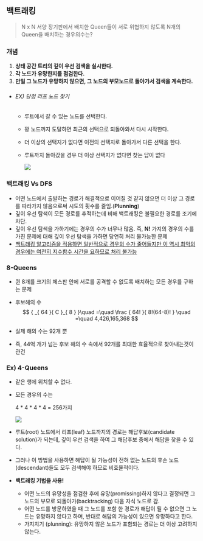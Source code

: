 ## 백트래킹

> N x N 서양 장기판에서 배치한 Queen들이 서로 위협하지 않도록 N개의 Queen을 배치하는 경우의수는?



### 개념

1. **상태 공간 트리의 깊이 우선 검색을 실시한다.**
2. **각 노드가 유망한지를 점검한다.**
3. **만일 그 노드가 유망하지 않으면, 그  노드의 부모노드로 돌아가서 검색을 계속한다.**

- ###### EX) 당첨 리프 노드 찾기

  - 루트에서 갈 수 있는 노드를 선택한다.

  - 꽝 노드까지 도달하면 최근의 선택으로 되돌아와서 다시 시작한다.

  - 더 이상의 선택지가 없다면 이전의 선택지로 돌아가서 다른 선택을 한다.

  - 루트까지 돌아갔을 경우 더 이상 선택지가 없다면 찾는 답이 없다

    ![](C:\Users\student\Desktop\github\TIL\Algorithm\markdown\asset\backtracking\leaf_node.PNG)



### 백트래킹 Vs  DFS

- 어떤 노드에서 출발하는 경로가 해결책으로 이어질 것 같지 않으면 더 이상 그 경로를 따라가지 않음으로써 시도의 횟수를 줄임.(**Plunning**)
- 깊이 우선 탐색이 모든 경로를 추적하는데 비해 백트래킹은 불필요한 경로를 조기에 차단.
- 깊이 우선 탐색을 가하기에는 경우의 수가 너무나 많음. 즉, **N!** 가지의 경우의 수를 가진 문제에 대해 깊이 우선 탐색을 가하면 당연히 처리 물가능한 문제
- <u>백트래킹 알고리즘을 적용하면 일반적으로 경우의 수가 줄어들지만 이 역시 최악의 경우에는 여전히 지수함수 시간을 요하므로 처리 불가능</u>



### 8-Queens

- 퀸 8개를 크기의 체스판 안에 서로를 공격할 수 없도록 배치하는 모든 경우를 구하는 문제

- 후보해의 수
  $$
  { _{ 64 }{ C }_{ 8 } }\quad =\quad \frac { 64! }{ 8!(64-8)! } \quad =\quad 4,426,165,368
  $$

- 실제 해의 수는 92개 뿐

- 즉, 44억 개가 넘는 후보 해의 수 속에서 92개를 최대한 효율적으로 찾아내는것이 관건



### Ex) 4-Queens

- 같은 행에 위치할 수 없다.

- 모든 경우의 수는

  4 * 4 * 4 * 4 = 256가지

  ![](C:\Users\student\Desktop\github\TIL\Algorithm\markdown\asset\backtracking\4-Queens_state_space_tree.PNG)

- 루트(root) 노드에서 리프(leaf) 노드까지의 경로는 해답후보(candidate solution)가 되는데, 깊이 우선 검색을 하여 그 해답후보 중에서 해답을 찾을 수 있다.
- 그러나 이 방법을 사용하면 해답이 될 가능성이 전혀 없는 노드의 후손 노드(descendant)들도 모두 검색해야 하므로 비효율적이다.
- **백트래킹 기법을 사용!**
  - 어떤 노드의 유망성을 점검한 후에 유망(promissing)하지 않다고 결정되면 그 노드의 부모로 되돌아가(backtracking) 다음 자식 노드로 감.
  - 어떤 노드를 방문하였을 때 그 노드를 포함 한 경로가 해답이 될 수 없으면 그 노드는 유망하지 않다고 하며, 반대로 해답의 가능성이 있으면 유망하다고 한다.
  - 가지치기 (plunning): 유망하지 않은 노드가 포함되는 경로는 더 이상 고려하지 않는다.